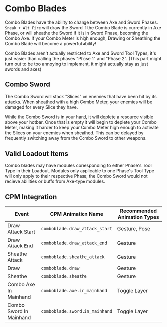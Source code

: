 # Combo Blades

Combo Blades have the ability to change between Axe and Sword Phases. `Sneak + Alt Fire` will draw the Sword if the Combo Blade is currently in Axe Phase, or will sheathe the Sword if it is in Sword Phase, becoming the Combo Axe. If your Combo Meter is high enough, Drawing or Sheathing the Combo Blade will become a powerful ability!

Combo Blades aren't actually restricted to Axe and Sword Tool Types, it's just easier than calling the phases "Phase 1" and "Phase 2". (This part might turn out to be too annoying to implement, it might actually stay as just swords and axes)

## Combo Sword

The Combo Sword will stack "Slices" on enemies that have been hit by its attacks. When sheathed with a high Combo Meter, your enemies will be damaged for every Slice they have.

While the Combo Sword is in your hand, it will deplete a resource visible above your hotbar. Once that is empty it will begin to deplete your Combo Meter, making it harder to keep your Combo Meter high enough to activate the Slices on your enemies when sheathed. This can be delayed by frequently switching away from the Combo Sword to other weapons.

## Valid Loadout Items

Combo blades may have modules corresponding to either Phase's Tool Type in their Loadout. Modules only applicable to one Phase's Tool Type will only apply to their respective Phase; the Combo Sword would not recieve abilities or buffs from Axe-type modules.

## CPM Integration

| Event                   | CPM Animation Name             | Recommended Animation Types |
| ----------------------- | ------------------------------ | --------------------------- |
| Draw Attack Start       | `comboblade.draw_attack_start` | Gesture, Pose               |
| Draw Attack End         | `comboblade.draw_attack_end`   | Gesture                     |
| Sheathe Attack          | `comboblade.sheathe_attack`    | Gesture                     |
| Draw                    | `comboblade.draw`              | Gesture                     |
| Sheathe                 | `comboblade.sheathe`           | Gesture                     |
| Combo Axe In Mainhand   | `comboblade.axe.in_mainhand`   | Toggle Layer                |
| Combo Sword In Mainhand | `comboblade.sword.in_mainhand` | Toggle Layer                |
